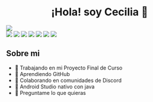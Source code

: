 
<div align="center">
<h1 align="center">¡Hola! soy Cecilia 👋</h1>
</div>
<img src="https://imgur.com/FapDVAb.png">
<div>
  <img src="https://img.shields.io/badge/HTML_5-%23E34F26?style=flat&logo=HTML5&logoColor=%23ffff">
  <img src="https://img.shields.io/badge/css_3-%231572B6?style=flat&logo=css3&logoColor=%23ffff">
  <img src="https://img.shields.io/badge/java-%23FF7800?style=flat&logoColor=%2373DC8C">
  <img src="https://img.shields.io/badge/SQLite-%23003B57?style=flat&logo=SQLite&logoColor=%2373DC8C">
  <img src="https://img.shields.io/badge/MySQL-%23003B57?style=flat&logo=MySQL&logoColor=%23ffff">
  <img src="https://img.shields.io/badge/Android_Studio-%233DDC84?style=flat&logo=Android%20Studio&logoColor=%23ffff">
  <img src="https://img.shields.io/badge/Figma-%23F24E1E?style=flat&logo=Figma&logoColor=%23ffff">

</div>



## Sobre mi

- 🔭 Trabajando en mi Proyecto Final de Curso
- 🌱 Aprendiendo GitHub
- 👯 Colaborando en comunidades de Discord
- 🤔 Android Studio nativo con java
- 💬 Preguntame lo que quieras



